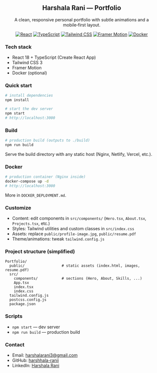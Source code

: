 <div align="center">

## Harshala Rani — Portfolio

A clean, responsive personal portfolio with subtle animations and a mobile‑first layout.

[![React](https://img.shields.io/badge/React-18-61DAFB?logo=react&logoColor=111)](https://react.dev)
[![TypeScript](https://img.shields.io/badge/TypeScript-5-3178C6?logo=typescript&logoColor=fff)](https://www.typescriptlang.org/)
[![Tailwind CSS](https://img.shields.io/badge/Tailwind%20CSS-3-38B2AC?logo=tailwindcss&logoColor=fff)](https://tailwindcss.com/)
[![Framer Motion](https://img.shields.io/badge/Framer_Motion-~10-0055FF?logo=framer&logoColor=fff)](https://www.framer.com/motion/)
[![Docker](https://img.shields.io/badge/Docker-optional-2496ED?logo=docker&logoColor=fff)](https://www.docker.com/)

</div>

### Tech stack
- React 18 + TypeScript (Create React App)
- Tailwind CSS 3
- Framer Motion
- Docker (optional)

### Quick start
```bash
# install dependencies
npm install

# start the dev server
npm start
# http://localhost:3000
```

### Build
```bash
# production build (outputs to ./build)
npm run build
```
Serve the build directory with any static host (Nginx, Netlify, Vercel, etc.).

### Docker
```bash
# production container (Nginx inside)
docker-compose up -d
# http://localhost:3000
```
More in `DOCKER_DEPLOYMENT.md`.

### Customize
- Content: edit components in `src/components/` (`Hero.tsx`, `About.tsx`, `Projects.tsx`, etc.)
- Styles: Tailwind utilities and custom classes in `src/index.css`
- Assets: replace `public/profile-image.jpg`, `public/resume.pdf`
- Theme/animations: tweak `tailwind.config.js`

### Project structure (simplified)
```
Portfolio/
  public/                 # static assets (index.html, images, resume.pdf)
  src/
    components/           # sections (Hero, About, Skills, ...)
    App.tsx
    index.tsx
    index.css
  tailwind.config.js
  postcss.config.js
  package.json
```

### Scripts
- `npm start` — dev server
- `npm run build` — production build

### Contact
- Email: [harshalarani3@gmail.com](mailto:harshalarani3@gmail.com)
- GitHub: [harshhala-ranii](https://github.com/harshhala-ranii)
- LinkedIn: [Harshala Rani](https://www.linkedin.com/in/harshala-rani-a26880244/) 